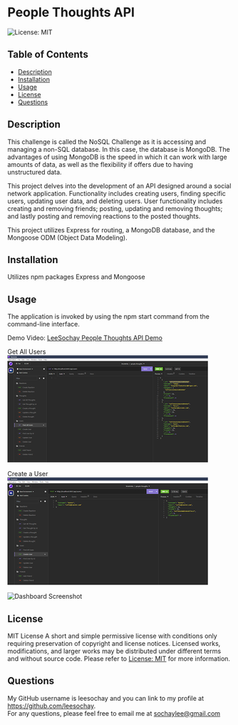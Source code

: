 # People Thoughts API

 ![License: MIT](https://img.shields.io/badge/License-MIT-yellow.svg)

## Table of Contents
  - [Description](#description)
  - [Installation](#installation)
  - [Usage](#usage)
  - [License](#license)
  - [Questions](#questions)

## Description
This challenge is called the NoSQL Challenge as it is accessing and managing a non-SQL database. In this case, the database is MongoDB. The advantages of using MongoDB is the speed in which it can work with large amounts of data, as well as the flexibility if offers due to having unstructured data.

This project delves into the development of an API designed around a social network application. Functionality includes creating users, finding specific users, updating user data, and deleting users. User functionality includes creating and removing friends; posting, updating and removing thoughts; and lastly posting and removing reactions to the posted thoughts.

This project utilizes Express for routing, a MongoDB database, and the Mongoose ODM (Object Data Modeling).

## Installation
Utilizes npm packages Express and Mongoose

## Usage
The application is invoked by using the npm start command from the command-line interface.

Demo Video: [LeeSochay People Thoughts API Demo](https://drive.google.com/)

Get All Users
![Get All Users Screenshot](screenshots/get-all-users.png)

Create a User
![Create a User Screenshot](screenshots/create-user.png)

![Dashboard Screenshot](screenshots/Dashboard.png)

## License
MIT License
A short and simple permissive license with conditions only requiring preservation of copyright and license notices. Licensed works, modifications, and larger works may be distributed under different terms and without source code. Please refer to [License: MIT](https://choosealicense.com/licenses/mit/) for more information.

## Questions
My GitHub username is leesochay and you can link to my profile at https://github.com/leesochay.  
For any questions, please feel free to email me at sochaylee@gmail.com
